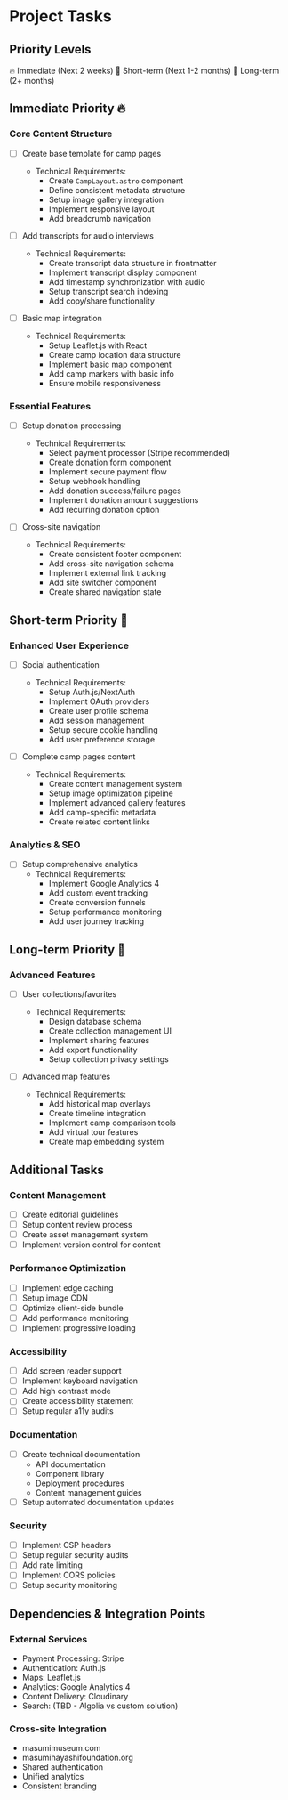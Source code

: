 # Project Tasks

## Priority Levels
🔥 Immediate (Next 2 weeks)
🔸 Short-term (Next 1-2 months)
🌟 Long-term (2+ months)

## Immediate Priority 🔥
### Core Content Structure
- [ ] Create base template for camp pages
  - Technical Requirements:
    - Create `CampLayout.astro` component
    - Define consistent metadata structure
    - Setup image gallery integration
    - Implement responsive layout
    - Add breadcrumb navigation

- [ ] Add transcripts for audio interviews
  - Technical Requirements:
    - Create transcript data structure in frontmatter
    - Implement transcript display component
    - Add timestamp synchronization with audio
    - Setup transcript search indexing
    - Add copy/share functionality

- [ ] Basic map integration
  - Technical Requirements:
    - Setup Leaflet.js with React
    - Create camp location data structure
    - Implement basic map component
    - Add camp markers with basic info
    - Ensure mobile responsiveness

### Essential Features
- [ ] Setup donation processing
  - Technical Requirements:
    - Select payment processor (Stripe recommended)
    - Create donation form component
    - Implement secure payment flow
    - Setup webhook handling
    - Add donation success/failure pages
    - Implement donation amount suggestions
    - Add recurring donation option

- [ ] Cross-site navigation
  - Technical Requirements:
    - Create consistent footer component
    - Add cross-site navigation schema
    - Implement external link tracking
    - Add site switcher component
    - Create shared navigation state

## Short-term Priority 🔸
### Enhanced User Experience
- [ ] Social authentication
  - Technical Requirements:
    - Setup Auth.js/NextAuth
    - Implement OAuth providers
    - Create user profile schema
    - Add session management
    - Setup secure cookie handling
    - Add user preference storage

- [ ] Complete camp pages content
  - Technical Requirements:
    - Create content management system
    - Setup image optimization pipeline
    - Implement advanced gallery features
    - Add camp-specific metadata
    - Create related content links

### Analytics & SEO
- [ ] Setup comprehensive analytics
  - Technical Requirements:
    - Implement Google Analytics 4
    - Add custom event tracking
    - Create conversion funnels
    - Setup performance monitoring
    - Add user journey tracking

## Long-term Priority 🌟
### Advanced Features
- [ ] User collections/favorites
  - Technical Requirements:
    - Design database schema
    - Create collection management UI
    - Implement sharing features
    - Add export functionality
    - Setup collection privacy settings

- [ ] Advanced map features
  - Technical Requirements:
    - Add historical map overlays
    - Create timeline integration
    - Implement camp comparison tools
    - Add virtual tour features
    - Create map embedding system

## Additional Tasks
### Content Management
- [ ] Create editorial guidelines
- [ ] Setup content review process
- [ ] Create asset management system
- [ ] Implement version control for content

### Performance Optimization
- [ ] Implement edge caching
- [ ] Setup image CDN
- [ ] Optimize client-side bundle
- [ ] Add performance monitoring
- [ ] Implement progressive loading

### Accessibility
- [ ] Add screen reader support
- [ ] Implement keyboard navigation
- [ ] Add high contrast mode
- [ ] Create accessibility statement
- [ ] Setup regular a11y audits

### Documentation
- [ ] Create technical documentation
  - API documentation
  - Component library
  - Deployment procedures
  - Content management guides
- [ ] Setup automated documentation updates

### Security
- [ ] Implement CSP headers
- [ ] Setup regular security audits
- [ ] Add rate limiting
- [ ] Implement CORS policies
- [ ] Setup security monitoring

## Dependencies & Integration Points
### External Services
- Payment Processing: Stripe
- Authentication: Auth.js
- Maps: Leaflet.js
- Analytics: Google Analytics 4
- Content Delivery: Cloudinary
- Search: (TBD - Algolia vs custom solution)

### Cross-site Integration
- masumimuseum.com
- masumihayashifoundation.org
- Shared authentication
- Unified analytics
- Consistent branding
